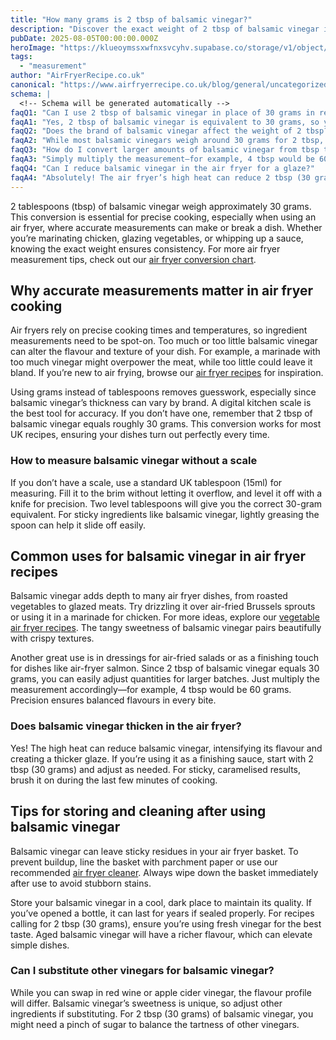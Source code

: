 ```yaml
---
title: "How many grams is 2 tbsp of balsamic vinegar?"
description: "Discover the exact weight of 2 tbsp of balsamic vinegar in grams for perfect air fryer recipes. Convert measurements effortlessly!"
pubDate: 2025-08-05T00:00:00.000Z
heroImage: "https://klueoymssxwfnxsvcyhv.supabase.co/storage/v1/object/public/Shmucket/how-many-grams-is-2-tbsp-balsamic-vinegar.webp"
tags:
  - "measurement"
author: "AirFryerRecipe.co.uk"
canonical: "https://www.airfryerrecipe.co.uk/blog/general/uncategorized/how-many-grams-is-2-tbsp-balsamic-vinegar"
schema: |
  <!-- Schema will be generated automatically -->
faqQ1: "Can I use 2 tbsp of balsamic vinegar in place of 30 grams in recipes?"
faqA1: "Yes, 2 tbsp of balsamic vinegar is equivalent to 30 grams, so you can use them interchangeably in most recipes. This measurement works well for air fryer dishes, ensuring consistent results."
faqQ2: "Does the brand of balsamic vinegar affect the weight of 2 tbsp?"
faqA2: "While most balsamic vinegars weigh around 30 grams for 2 tbsp, thicker or aged varieties might be slightly heavier. For precision, especially in air fryer recipes, a kitchen scale is best."
faqQ3: "How do I convert larger amounts of balsamic vinegar from tbsp to grams?"
faqA3: "Simply multiply the measurement—for example, 4 tbsp would be 60 grams, and 6 tbsp would be 90 grams. This scaling works for any recipe, making batch cooking easier."
faqQ4: "Can I reduce balsamic vinegar in the air fryer for a glaze?"
faqA4: "Absolutely! The air fryer’s high heat can reduce 2 tbsp (30 grams) of balsamic vinegar into a thick, sweet glaze. Brush it on meats or veggies during the last few minutes of cooking."
---
```

<p>2 tablespoons (tbsp) of balsamic vinegar weigh approximately 30 grams. This conversion is essential for precise cooking, especially when using an air fryer, where accurate measurements can make or break a dish. Whether you’re marinating chicken, glazing vegetables, or whipping up a sauce, knowing the exact weight ensures consistency. For more air fryer measurement tips, check out our <a href=https://www.airfryerrecipe.co.uk/air-fryer-conversion-chart>air fryer conversion chart</a>.</p>  

<h2>Why accurate measurements matter in air fryer cooking</h2>  
<p>Air fryers rely on precise cooking times and temperatures, so ingredient measurements need to be spot-on. Too much or too little balsamic vinegar can alter the flavour and texture of your dish. For example, a marinade with too much vinegar might overpower the meat, while too little could leave it bland. If you’re new to air frying, browse our <a href=https://www.airfryerrecipe.co.uk/recipes>air fryer recipes</a> for inspiration.</p>  

<p>Using grams instead of tablespoons removes guesswork, especially since balsamic vinegar’s thickness can vary by brand. A digital kitchen scale is the best tool for accuracy. If you don’t have one, remember that 2 tbsp of balsamic vinegar equals roughly 30 grams. This conversion works for most UK recipes, ensuring your dishes turn out perfectly every time.</p>  

<h3>How to measure balsamic vinegar without a scale</h3>  
<p>If you don’t have a scale, use a standard UK tablespoon (15ml) for measuring. Fill it to the brim without letting it overflow, and level it off with a knife for precision. Two level tablespoons will give you the correct 30-gram equivalent. For sticky ingredients like balsamic vinegar, lightly greasing the spoon can help it slide off easily.</p>  

<h2>Common uses for balsamic vinegar in air fryer recipes</h2>  
<p>Balsamic vinegar adds depth to many air fryer dishes, from roasted vegetables to glazed meats. Try drizzling it over air-fried Brussels sprouts or using it in a marinade for chicken. For more ideas, explore our <a href=https://www.airfryerrecipe.co.uk/recipe-category/vegetables>vegetable air fryer recipes</a>. The tangy sweetness of balsamic vinegar pairs beautifully with crispy textures.</p>  

<p>Another great use is in dressings for air-fried salads or as a finishing touch for dishes like air-fryer salmon. Since 2 tbsp of balsamic vinegar equals 30 grams, you can easily adjust quantities for larger batches. Just multiply the measurement accordingly—for example, 4 tbsp would be 60 grams. Precision ensures balanced flavours in every bite.</p>  

<h3>Does balsamic vinegar thicken in the air fryer?</h3>  
<p>Yes! The high heat can reduce balsamic vinegar, intensifying its flavour and creating a thicker glaze. If you’re using it as a finishing sauce, start with 2 tbsp (30 grams) and adjust as needed. For sticky, caramelised results, brush it on during the last few minutes of cooking.</p>  

<h2>Tips for storing and cleaning after using balsamic vinegar</h2>  
<p>Balsamic vinegar can leave sticky residues in your air fryer basket. To prevent buildup, line the basket with parchment paper or use our recommended <a href=https://www.airfryerrecipe.co.uk/air-fryer-cleaner>air fryer cleaner</a>. Always wipe down the basket immediately after use to avoid stubborn stains.</p>  

<p>Store your balsamic vinegar in a cool, dark place to maintain its quality. If you’ve opened a bottle, it can last for years if sealed properly. For recipes calling for 2 tbsp (30 grams), ensure you’re using fresh vinegar for the best taste. Aged balsamic vinegar will have a richer flavour, which can elevate simple dishes.</p>  

<h3>Can I substitute other vinegars for balsamic vinegar?</h3>  
<p>While you can swap in red wine or apple cider vinegar, the flavour profile will differ. Balsamic vinegar’s sweetness is unique, so adjust other ingredients if substituting. For 2 tbsp (30 grams) of balsamic vinegar, you might need a pinch of sugar to balance the tartness of other vinegars.</p>
